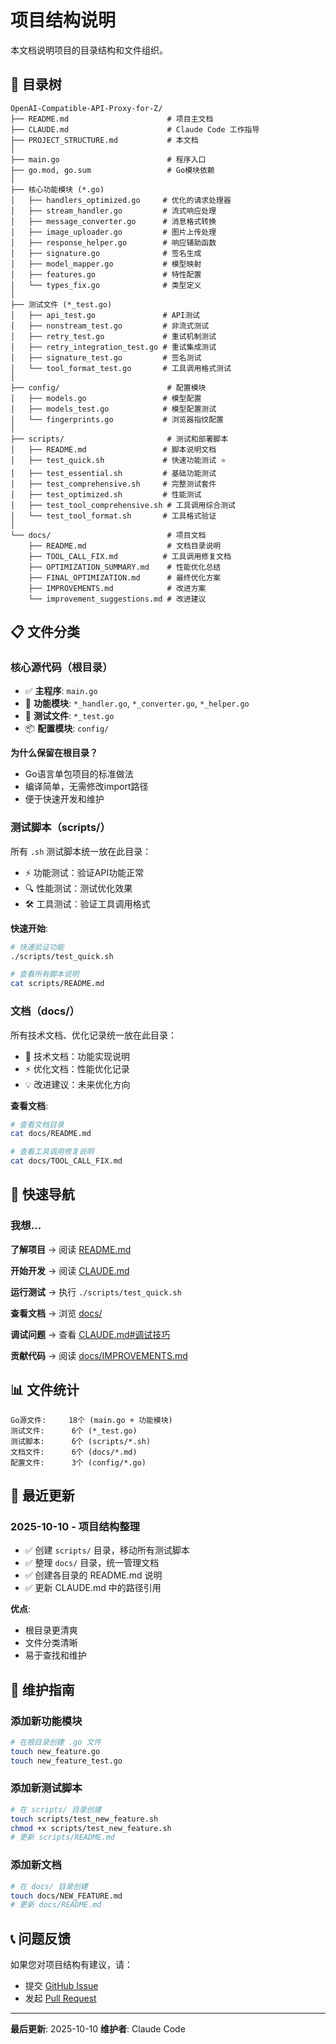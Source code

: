 # 项目结构说明

本文档说明项目的目录结构和文件组织。

## 📂 目录树

```
OpenAI-Compatible-API-Proxy-for-Z/
├── README.md                      # 项目主文档
├── CLAUDE.md                      # Claude Code 工作指导
├── PROJECT_STRUCTURE.md           # 本文档
│
├── main.go                        # 程序入口
├── go.mod, go.sum                 # Go模块依赖
│
├── 核心功能模块 (*.go)
│   ├── handlers_optimized.go     # 优化的请求处理器
│   ├── stream_handler.go         # 流式响应处理
│   ├── message_converter.go      # 消息格式转换
│   ├── image_uploader.go         # 图片上传处理
│   ├── response_helper.go        # 响应辅助函数
│   ├── signature.go              # 签名生成
│   ├── model_mapper.go           # 模型映射
│   ├── features.go               # 特性配置
│   └── types_fix.go              # 类型定义
│
├── 测试文件 (*_test.go)
│   ├── api_test.go               # API测试
│   ├── nonstream_test.go         # 非流式测试
│   ├── retry_test.go             # 重试机制测试
│   ├── retry_integration_test.go # 重试集成测试
│   ├── signature_test.go         # 签名测试
│   └── tool_format_test.go       # 工具调用格式测试
│
├── config/                        # 配置模块
│   ├── models.go                 # 模型配置
│   ├── models_test.go            # 模型配置测试
│   └── fingerprints.go           # 浏览器指纹配置
│
├── scripts/                       # 测试和部署脚本
│   ├── README.md                 # 脚本说明文档
│   ├── test_quick.sh             # 快速功能测试 ⭐️
│   ├── test_essential.sh         # 基础功能测试
│   ├── test_comprehensive.sh     # 完整测试套件
│   ├── test_optimized.sh         # 性能测试
│   ├── test_tool_comprehensive.sh # 工具调用综合测试
│   └── test_tool_format.sh       # 工具格式验证
│
└── docs/                          # 项目文档
    ├── README.md                  # 文档目录说明
    ├── TOOL_CALL_FIX.md          # 工具调用修复文档
    ├── OPTIMIZATION_SUMMARY.md    # 性能优化总结
    ├── FINAL_OPTIMIZATION.md      # 最终优化方案
    ├── IMPROVEMENTS.md            # 改进方案
    └── improvement_suggestions.md # 改进建议
```

## 📋 文件分类

### 核心源代码（根目录）
- ✅ **主程序**: `main.go`
- 🔧 **功能模块**: `*_handler.go`, `*_converter.go`, `*_helper.go`
- 🧪 **测试文件**: `*_test.go`
- 📦 **配置模块**: `config/`

**为什么保留在根目录？**
- Go语言单包项目的标准做法
- 编译简单，无需修改import路径
- 便于快速开发和维护

### 测试脚本（scripts/）
所有 `.sh` 测试脚本统一放在此目录：
- ⚡ 功能测试：验证API功能正常
- 🔍 性能测试：测试优化效果
- 🛠️ 工具测试：验证工具调用格式

**快速开始**:
```bash
# 快速验证功能
./scripts/test_quick.sh

# 查看所有脚本说明
cat scripts/README.md
```

### 文档（docs/）
所有技术文档、优化记录统一放在此目录：
- 📘 技术文档：功能实现说明
- ⚡ 优化文档：性能优化记录
- 💡 改进建议：未来优化方向

**查看文档**:
```bash
# 查看文档目录
cat docs/README.md

# 查看工具调用修复说明
cat docs/TOOL_CALL_FIX.md
```

## 🎯 快速导航

### 我想...

**了解项目** → 阅读 [README.md](README.md)

**开始开发** → 阅读 [CLAUDE.md](CLAUDE.md)

**运行测试** → 执行 `./scripts/test_quick.sh`

**查看文档** → 浏览 [docs/](docs/)

**调试问题** → 查看 [CLAUDE.md#调试技巧](CLAUDE.md#调试技巧)

**贡献代码** → 阅读 [docs/IMPROVEMENTS.md](docs/IMPROVEMENTS.md)

## 📊 文件统计

```
Go源文件:     18个 (main.go + 功能模块)
测试文件:      6个 (*_test.go)
测试脚本:      6个 (scripts/*.sh)
文档文件:      6个 (docs/*.md)
配置文件:      3个 (config/*.go)
```

## 🔄 最近更新

### 2025-10-10 - 项目结构整理
- ✅ 创建 `scripts/` 目录，移动所有测试脚本
- ✅ 整理 `docs/` 目录，统一管理文档
- ✅ 创建各目录的 README.md 说明
- ✅ 更新 CLAUDE.md 中的路径引用

**优点**:
- 根目录更清爽
- 文件分类清晰
- 易于查找和维护

## 🔧 维护指南

### 添加新功能模块
```bash
# 在根目录创建 .go 文件
touch new_feature.go
touch new_feature_test.go
```

### 添加新测试脚本
```bash
# 在 scripts/ 目录创建
touch scripts/test_new_feature.sh
chmod +x scripts/test_new_feature.sh
# 更新 scripts/README.md
```

### 添加新文档
```bash
# 在 docs/ 目录创建
touch docs/NEW_FEATURE.md
# 更新 docs/README.md
```

## 📞 问题反馈

如果您对项目结构有建议，请：
- 提交 [GitHub Issue](https://github.com/icy37785/openai-compatible-api-proxy-for-z/issues)
- 发起 [Pull Request](https://github.com/icy37785/openai-compatible-api-proxy-for-z/pulls)

---

**最后更新**: 2025-10-10
**维护者**: Claude Code
